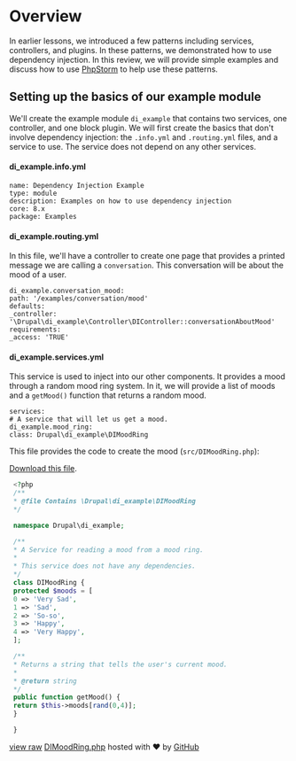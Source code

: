 <!--
{
"name" : "drupal-8-review-dependency-injection",
"version" : "0.0.1",
"title" : "Lesson 11.1 - Review of Dependency Injection",
"description" : "Review of Dependency Injection",
"freshnessDate" : 2015-12-11,
"homepage" : "https://docs.acquia.com/articles/drupal-8-review-dependency-injection",
"canonicalSource" : "https://docs.acquia.com/articles/drupal-8-review-dependency-injection",
"license" : "CC BY-SA"
}
-->

<!-- @section -->

# Overview

In earlier lessons, we introduced a few patterns including services, controllers, and plugins. In these patterns, we demonstrated how to use dependency injection. In this review, we will provide simple examples and discuss how to use [PhpStorm](http://www.jetbrains.com) to help use these patterns.

<!-- @section -->

## Setting up the basics of our example module

We'll create the example module `di_example` that contains two services, one controller, and one block plugin. We will first create the basics that don't involve dependency injection: the `.info.yml` and `.routing.yml` files, and a service to use. The service does not depend on any other services.

#### di_example.info.yml

```
name: Dependency Injection Example
type: module
description: Examples on how to use dependency injection
core: 8.x
package: Examples
```

#### di_example.routing.yml

In this file, we'll have a controller to create one page that provides a printed message we are calling a `conversation`. This conversation will be about the mood of a user.

```
di_example.conversation_mood:
path: '/examples/conversation/mood'
defaults:
_controller: '\Drupal\di_example\Controller\DIController::conversationAboutMood'
requirements:
_access: 'TRUE'
```

#### di_example.services.yml

This service is used to inject into our other components. It provides a mood through a random mood ring system. In it, we will provide a list of moods and a `getMood()` function that returns a random mood.

```
services:
# A service that will let us get a mood.
di_example.mood_ring:
class: Drupal\di_example\DIMoodRing
```

This file provides the code to create the mood (`src/DIMoodRing.php`):

[Download this file](https://gist.github.com/acquialibrary/88251c080bee4dc98719/archive/aae64579c52bf44101b59370714edd41e4e9c4f7.zip).

```php
 <?php
 /**
 * @file Contains \Drupal\di_example\DIMoodRing
 */

 namespace Drupal\di_example;

 /**
 * A Service for reading a mood from a mood ring.
 *
 * This service does not have any dependencies.
 */
 class DIMoodRing {
 protected $moods = [
 0 => 'Very Sad',
 1 => 'Sad',
 2 => 'So-so',
 3 => 'Happy',
 4 => 'Very Happy',
 ];

 /**
 * Returns a string that tells the user's current mood.
 *
 * @return string
 */
 public function getMood() {
 return $this->moods[rand(0,4)];
 }

 }
```
[view raw](https://gist.github.com/acquialibrary/88251c080bee4dc98719/raw/aae64579c52bf44101b59370714edd41e4e9c4f7/DIMoodRing.php) [DIMoodRing.php](https://gist.github.com/acquialibrary/88251c080bee4dc98719#file-dimoodring-php) hosted with ❤ by [GitHub](https://github.com)

<!-- @task, "text" : "Set up the basics of a module as described above." -->

